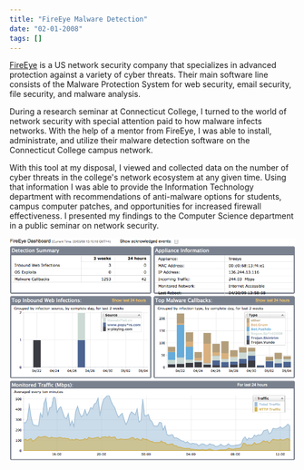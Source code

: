 ```yaml
---
title: "FireEye Malware Detection"
date: "02-01-2008"
tags: []
---
```

[FireEye](https://www.fireeye.com/) is a US network security company that specializes in advanced protection against a variety of cyber threats.  Their main software line consists of the Malware Protection System for web security, email security, file security, and malware analysis.

During a research seminar at Connecticut College, I turned to the world of network security with special attention paid to how malware infects networks.  With the help of a mentor from FireEye, I was able to install, administrate, and utilize their malware detection software on the Connecticut College campus network.

With this tool at my disposal, I viewed and collected data on the number of cyber threats in the college's network ecosystem at any given time.  Using that information I was able to provide the Information Technology department with recommendations of anti-malware options for students, campus computer patches, and opportunities for increased firewall effectiveness.  I presented my findings to the Computer Science department in a public seminar on network security.

![Fireeye dashboard screenshot](./assets/fireeye.png)
